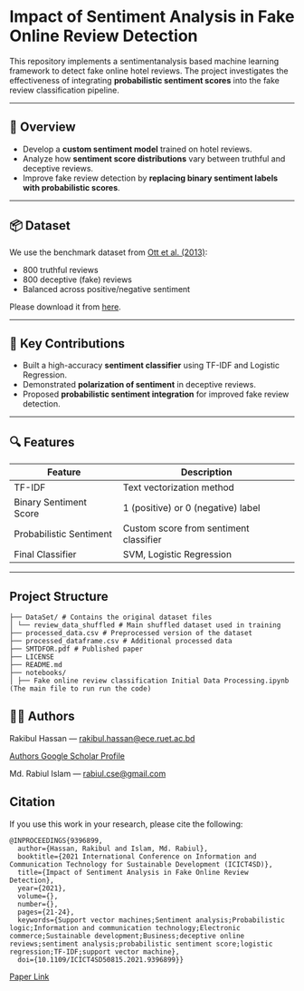 # Impact of Sentiment Analysis in Fake Online Review Detection

This repository implements a sentimentanalysis based machine learning framework to detect fake online hotel reviews. The project investigates the effectiveness of integrating **probabilistic sentiment scores** into the fake review classification pipeline.

---

## 📄 Overview

- Develop a **custom sentiment model** trained on hotel reviews.
- Analyze how **sentiment score distributions** vary between truthful and deceptive reviews.
- Improve fake review detection by **replacing binary sentiment labels with probabilistic scores**.

---

## 📦 Dataset

We use the benchmark dataset from [Ott et al. (2013)](http://myleott.com/op-spam.html):

- 800 truthful reviews
- 800 deceptive (fake) reviews  
- Balanced across positive/negative sentiment

Please download it from [here](http://myleott.com/op-spam.html).

---

## 🧪 Key Contributions

- Built a high-accuracy **sentiment classifier** using TF-IDF and Logistic Regression.
- Demonstrated **polarization of sentiment** in deceptive reviews.
- Proposed **probabilistic sentiment integration** for improved fake review detection.

---

## 🔍 Features

| Feature                      | Description                                   |
|-----------------------------|-----------------------------------------------|
| TF-IDF                      | Text vectorization method                     |
| Binary Sentiment Score      | 1 (positive) or 0 (negative) label            |
| Probabilistic Sentiment     | Custom score from sentiment classifier        |
| Final Classifier            | SVM, Logistic Regression                      |

---
## Project Structure
```
├── DataSet/ # Contains the original dataset files
│ └── review_data_shuffled # Main shuffled dataset used in training
├── processed_data.csv # Preprocessed version of the dataset
├── processed_dataframe.csv # Additional processed data
├── SMTDFOR.pdf # Published paper
├── LICENSE
├── README.md
├── notebooks/
│ ├── Fake online review classification Initial Data Processing.ipynb (The main file to run run the code)
```

## 🧑‍💻 Authors
Rakibul Hassan — rakibul.hassan@ece.ruet.ac.bd

<a href= 'https://scholar.google.com/citations?user=_UJn9VoAAAAJ&hl=en&oi=ao'> Authors Google Scholar Profile</a>

Md. Rabiul Islam — rabiul.cse@gmail.com

## Citation
If you use this work in your research, please cite the following:
```
@INPROCEEDINGS{9396899,
  author={Hassan, Rakibul and Islam, Md. Rabiul},
  booktitle={2021 International Conference on Information and Communication Technology for Sustainable Development (ICICT4SD)}, 
  title={Impact of Sentiment Analysis in Fake Online Review Detection}, 
  year={2021},
  volume={},
  number={},
  pages={21-24},
  keywords={Support vector machines;Sentiment analysis;Probabilistic logic;Information and communication technology;Electronic commerce;Sustainable development;Business;deceptive online reviews;sentiment analysis;probabilistic sentiment score;logistic regression;TF-IDF;support vector machine},
  doi={10.1109/ICICT4SD50815.2021.9396899}}

```
<a href= 'https://ieeexplore.ieee.org/abstract/document/9396899'> Paper Link  </a>

